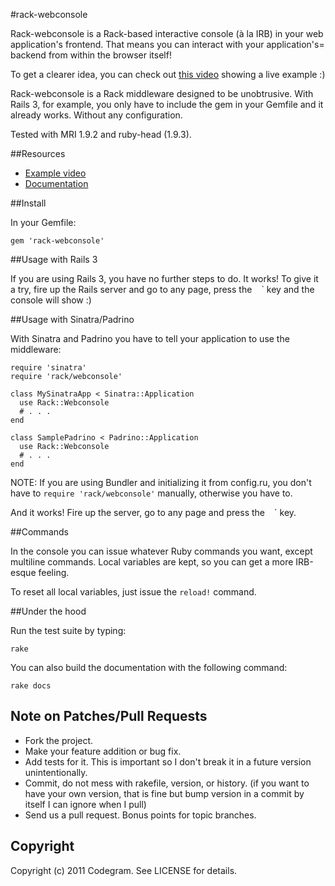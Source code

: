 #rack-webconsole

Rack-webconsole is a Rack-based interactive console (à la IRB) in your web
application's frontend. That means you can interact with your application's=
backend from within the browser itself!

To get a clearer idea, you can check out [this video](
http://youtu.be/yKK5J01Dqts?hd=1) showing a live example :)

Rack-webconsole is a Rack middleware designed to be unobtrusive. With Rails 3,
for example, you only have to include the gem in your Gemfile and it already
works. Without any configuration.

Tested with MRI 1.9.2 and ruby-head (1.9.3).

##Resources

* [Example video](http://youtu.be/yKK5J01Dqts?hd=1)
* [Documentation](http://rubydoc.info/github/codegram/rack-webconsole)

##Install

In your Gemfile:

    gem 'rack-webconsole'

##Usage with Rails 3

If you are using Rails 3, you have no further steps to do. It works! To give
it a try, fire up the Rails server and go to any page, press the ` ` ` key and
the console will show :)

##Usage with Sinatra/Padrino

With Sinatra and Padrino you have to tell your application to use the
middleware:

    require 'sinatra'
    require 'rack/webconsole'

    class MySinatraApp < Sinatra::Application
      use Rack::Webconsole
      # . . .
    end

    class SamplePadrino < Padrino::Application
      use Rack::Webconsole
      # . . .
    end

NOTE: If you are using Bundler and initializing it from config.ru, you don't
have to `require 'rack/webconsole'` manually, otherwise you have to.

And it works! Fire up the server, go to any page and press the ` ` ` key.

##Commands

In the console you can issue whatever Ruby commands you want, except multiline commands. Local variables are kept, so you can get a more IRB-esque feeling.

To reset all local variables, just issue the `reload!` command.

##Under the hood

Run the test suite by typing:

    rake

You can also build the documentation with the following command:

    rake docs

## Note on Patches/Pull Requests

* Fork the project.
* Make your feature addition or bug fix.
* Add tests for it. This is important so I don't break it in a
  future version unintentionally.
* Commit, do not mess with rakefile, version, or history. (if you want to have your own version, that is fine but bump version in a commit by itself I can ignore when I pull)
* Send us a pull request. Bonus points for topic branches.

## Copyright

Copyright (c) 2011 Codegram. See LICENSE for details.

